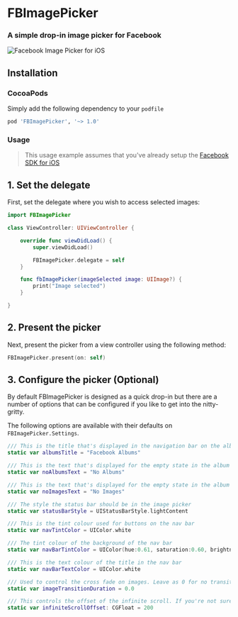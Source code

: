 # FBImagePicker
### A simple drop-in image picker for Facebook

![Facebook Image Picker for iOS](https://github.com/steve228uk/FBImagePicker/blob/master/Screenshots/example.gif)

## Installation

### CocoaPods

Simply add the following dependency to your `podfile`

```ruby
pod 'FBImagePicker', '~> 1.0'
```

### Usage

> This usage example assumes that you've already setup the [Facebook SDK for iOS](https://developers.facebook.com/docs/ios/)

## 1. Set the delegate

First, set the delegate where you wish to access selected images:

```swift
import FBImagePicker

class ViewController: UIViewController {

	override func viewDidLoad() {
		super.viewDidLoad()

		FBImagePicker.delegate = self
	}

	func fbImagePicker(imageSelected image: UIImage?) {
		print("Image selected")
	}

}
```

## 2. Present the picker

Next, present the picker from a view controller using the following method:

```swift
FBImagePicker.present(on: self)
```

## 3. Configure the picker (Optional)

By default FBImagePicker is designed as a quick drop-in but there are a number of options that can be configured if you like to get into the nitty-gritty.

The following options are available with their defaults on `FBImagePicker.Settings`.

```swift
/// This is the title that's displayed in the navigation bar on the album selection screen
static var albumsTitle = "Facebook Albums"
```

```swift
/// This is the text that's displayed for the empty state in the album selection screen
static var noAlbumsText = "No Albums"
```

```swift
/// This is the text that's displayed for the empty state in the album selection screen
static var noImagesText = "No Images"
```

```swift
/// The style the status bar should be in the image picker
static var statusBarStyle = UIStatusBarStyle.lightContent
```

```swift
/// This is the tint colour used for buttons on the nav bar
static var navTintColor = UIColor.white
```

```swift
/// The tint colour of the background of the nav bar
static var navBarTintColor = UIColor(hue:0.61, saturation:0.60, brightness:0.59, alpha:1.00)
```

```swift
/// This is the text colour of the title in the nav bar
static var navBarTextColor = UIColor.white
```

```swift
/// Used to control the cross fade on images. Leave as 0 for no transition.
static var imageTransitionDuration = 0.0
```

```swift
/// This controls the offset of the infinite scroll. If you're not sure, leave this as 200.
static var infiniteScrollOffset: CGFloat = 200
```
